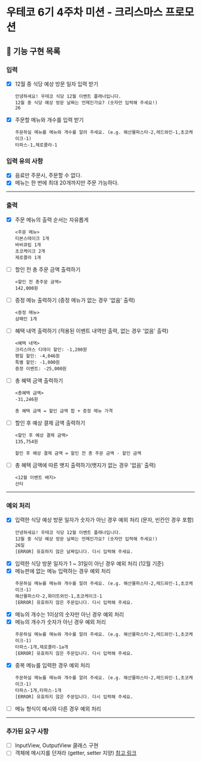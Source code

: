 # 우테코 6기 4주차 미션 - 크리스마스 프로모션

## 🚀 기능 구현 목록

### 입력
- [x] 12월 중 식당 예상 방문 일자 입력 받기
    ```
    안녕하세요! 우테코 식당 12월 이벤트 플래너입니다.
    12월 중 식당 예상 방문 날짜는 언제인가요? (숫자만 입력해 주세요!)
    26
    ```
- [x] 주문할 메뉴와 개수를 입력 받기
    ```
    주문하실 메뉴를 메뉴와 개수를 알려 주세요. (e.g. 해산물파스타-2,레드와인-1,초코케이크-1)
    타파스-1,제로콜라-1 
    ```
### 입력 유의 사항
- [x] 음료만 주문시, 주문할 수 없다.
- [x] 메뉴는 한 번에 최대 20개까지만 주문 가능하다.
---
### 출력
- [x] 주문 메뉴의 출력 순서는 자유롭게
    ```
    <주문 메뉴>
    티본스테이크 1개
    바비큐립 1개
    초코케이크 2개
    제로콜라 1개
    ```
- [ ] 할인 전 총 주문 금액 출력하기
    ```
    <할인 전 총주문 금액>
    142,000원
    ```
- [ ] 증정 메뉴 출력하기 (증정 메뉴가 없는 경우 '없음' 출력)
    ```
    <증정 메뉴>
    샴페인 1개
    ```
- [ ] 혜택 내역 출력하기 (적용된 이벤트 내역만 출력, 없는 경우 '없음' 출력)
    ```
    <혜택 내역>
    크리스마스 디데이 할인: -1,200원
    평일 할인: -4,046원
    특별 할인: -1,000원
    증정 이벤트: -25,000원
    ```
- [ ] 총 혜택 금액 출력하기
    ```
    <총혜택 금액>
    -31,246원
  
    총 혜택 금액 = 할인 금액 합 + 증정 메뉴 가격 
    ```
- [ ] 할인 후 예상 결제 금액 출력하기
    ```
    <할인 후 예상 결제 금액>
    135,754원
  
    할인 후 예상 결제 금액 = 할인 전 총 주문 금액 - 할인 금액
    ```
- [ ] 총 혜택 금액에 따른 뱃지 출력하기(뱃지가 없는 경우 '없음' 출력)
    ```
    <12월 이벤트 배지>
    산타
    ```
---
### 예외 처리
- [x] 입력한 식당 예상 방문 일자가 숫자가 아닌 경우 예외 처리 (문자, 빈칸인 경우 포함)
    ```
    안녕하세요! 우테코 식당 12월 이벤트 플래너입니다.
    12월 중 식당 예상 방문 날짜는 언제인가요? (숫자만 입력해 주세요!)
    26일
    [ERROR] 유효하지 않은 날짜입니다. 다시 입력해 주세요.
    ```
- [x] 입력한 식당 방문 일자가 1 ~ 31일이 아닌 경우 예외 처리 (12월 기준)
- [x] 메뉴판에 없는 메뉴 입력하는 경우 예외 처리
    ```
    주문하실 메뉴를 메뉴와 개수를 알려 주세요. (e.g. 해산물파스타-2,레드와인-1,초코케이크-1)
    해산물파스타-2,화이트와인-1,초코케이크-1
    [ERROR] 유효하지 않은 주문입니다. 다시 입력해 주세요.
    ```
- [x] 메뉴의 개수는 1이상의 숫자만 아닌 경우 예외 처리
- [x] 메뉴의 개수가 숫자가 아닌 경우 예외 처리
    ```
    주문하실 메뉴를 메뉴와 개수를 알려 주세요. (e.g. 해산물파스타-2,레드와인-1,초코케이크-1)
    타파스-1개,제로콜라-1a개
    [ERROR] 유효하지 않은 주문입니다. 다시 입력해 주세요.
    ```
- [x] 중복 메뉴를 입력한 경우 예외 처리
    ```
    주문하실 메뉴를 메뉴와 개수를 알려 주세요. (e.g. 해산물파스타-2,레드와인-1,초코케이크-1)
    타파스-1개,타파스-1개
    [ERROR] 유효하지 않은 주문입니다. 다시 입력해 주세요.
    ```
- [ ] 메뉴 형식이 예시와 다른 경우 예외 처리

---
### 추가된 요구 사항
- [ ] InputView, OutputView 클래스 구현
- [ ] 객체에 메시지를 던져라 (getter, setter 지양)
  [참고 링크](https://velog.io/@backfox/getter-%EC%93%B0%EC%A7%80-%EB%A7%90%EB%9D%BC%EA%B3%A0%EB%A7%8C-%ED%95%98%EA%B3%A0-%EA%B0%80%EB%B2%84%EB%A6%AC%EB%A9%B4-%EC%96%B4%EB%96%A1%ED%95%B4%EC%9A%94)